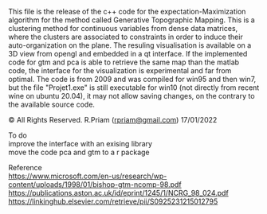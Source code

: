 
This file is the release of the c++ code for the expectation-Maximization algorithm for the method called Generative Topographic Mapping. This is a clustering method for continuous variables from dense data matrices, where the clusters are associated to constraints in order to induce their auto-organization on the plane. The resuling visualisation is available on a 3D view from opengl and embedded in a qt interface. If the implemented code for gtm and pca is able to retrieve the same map than the matlab code, the interface for the visualization is experimental and far from optimal. The code is from 2009 and was compiled for win95 and then win7, but the file "Projet1.exe" is still executable for win10 (not directly from recent wine on ubuntu 20.04), it may not allow saving changes, on the contrary to the available source code. <br />

&copy; All Rights Reserved. R.Priam (rpriam@gmail.com) 17/01/2022

To do <br />
improve the interface with an exising library <br />
move the code pca and gtm to a r package  <br />

Reference <br />
https://www.microsoft.com/en-us/research/wp-content/uploads/1998/01/bishop-gtm-ncomp-98.pdf <br />
https://publications.aston.ac.uk/id/eprint/1245/1/NCRG_98_024.pdf <br />
https://linkinghub.elsevier.com/retrieve/pii/S0925231215012795 <br />
